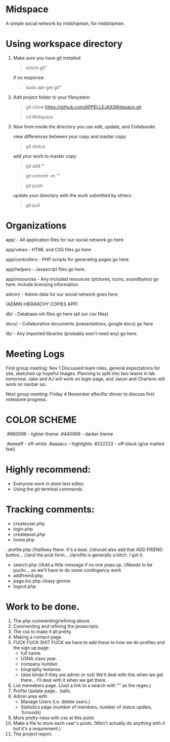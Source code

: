 # Midspace

A simple social network by midshipman, for midshipman.

# Using workspace directory

1. Make sure you have git installed

    > which git"

   if no response:

    > sudo apt-get git"

2. Add project folder to your filesystem

    > git clone https://github.com/APPELLEJAX/Midspace.git

    > cd Midspace

4. Now from inside the directory you can edit, update, and Collaborate

   view differences between your copy and master copy:

    > git status

   add your work to master copy:

    > git add *

    > git commit -m "<commit message goes here>"

    > git push

   update your directory with the work submitted by others:

    > git pull

# Organizations

app/              - All application files for our social network go here

app/views         - HTML and CSS files go here

app/controllers   - PHP scripts for generating pages go here.

app/helpers       - Javascript files go here.

app/resources     - Any included resources (pictures, icons, soundbytes) go
                    here. Include licensing information.

admin/            - Admin data for our social network goes here.

(ADMIN HIERARCHY COPIES APP)

db/               - Database-ish files go here (all our csv files)

docs/             - Collaborative documents (presentations, google docs) go here

lib/              - Any imported libraries (probably won't need any) go here.

# Meeting Logs
First group meeting: Nov 1
  Discussed team roles, general expectations for site, sketched up hopeful
  images. Planning to split into two teams in lab tomorrow. Jake and AJ will
  work on login page, and Jason and Charlene will work on navbar ssi.

Next group meeting: Friday 4 November after/for dinner to discuss first
milestone progress.

# COLOR SCHEME

.#660099 - lighter theme
.#440066 - darker theme

.#eeeeff - off-white
.#aaaacc - highlights
.#222222 - off-black (give matted feel)

# Highly recommend:

- Everyone work in atom text editor.
- Using the git terminal commands

# Tracking comments:

+ createuser.php
+ login.php
+ createpost.php
+ home.php

. profile.php //halfawy there. It's a bear.
              //should also add that ADD FRIEND   button...
              //and the post form...
              //profile is generally a bitch. I got it.

- search.php  //Add a little message if no one pops up.
              //Needs to be puclic... so we'll have to do some contingency work
- addfreind.php
- page.inc.php //easy gimme
- logout.php

# Work to be done.

1. The php commenting/refining above.
2. Commenting and refining the javascripts.
3. The css to make it all pretty.
4. Making a contact page.
5. FUCK FUCK SHIT FUCK we have to add these to how we do profiles and the
   sign up page:
     - full name.
     - USNA class year.
     - company number.
     - biography textarea.
     - (also kinda if they are admin or not)
  We'll deal with this when we get there... I'll deal with it when we get there.
6. List memebers page. (Just a link to a search with "" as the regex.)
7. Profile Update page... balls.
8. Admin area with
    - Manage Users (i.e. delete users.)
    - Statistics page (number of members, number of status updtes, %moods)
9. More pretty-ness with css at this point.
10. Make a file to store each user's posts. (Won't actually do anything with it
    but it's a requirement.)
11. The project report. 
